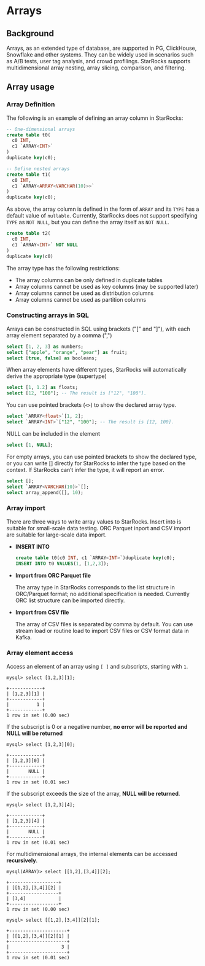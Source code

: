 # Arrays

## Background

Arrays, as an extended type of database, are supported in PG, ClickHouse, Snowflake and other systems. They can be widely used in scenarios such as A/B tests, user tag analysis, and crowd profilings. StarRocks supports multidimensional array nesting, array slicing, comparison, and filtering.

## Array usage

### Array Definition

The following is an example of defining an array column in StarRocks:

~~~SQL
-- One-dimensional arrays
create table t0(
  c0 INT,
  c1 `ARRAY<INT>`
)
duplicate key(c0);

-- Define nested arrays
create table t1(
  c0 INT,
  c1 `ARRAY<ARRAY<VARCHAR(10)>>`
)
duplicate key(c0);
~~~

As above, the array column is defined in the form of `ARRAY` and its `TYPE` has  a default value of `nullable`. Currently, StarRocks does not support specifying `TYPE` as `NOT NULL`, but you can define the array itself as `NOT NULL`.

~~~SQL
create table t2(
  c0 INT,
  c1 `ARRAY<INT>` NOT NULL
)
duplicate key(c0)
~~~

The array type has the following restrictions:

* The array columns can be only defined in duplicate tables
* Array columns cannot be used as key columns (may be supported later)
* Array columns cannot be used as distribution columns
* Array columns cannot be used as partition columns

### Constructing arrays in SQL

Arrays can be constructed in SQL using brackets ("[" and "]"), with each array element separated by a comma (",")

~~~SQL
select [1, 2, 3] as numbers;
select ["apple", "orange", "pear"] as fruit;
select [true, false] as booleans;
~~~

When array elements have different types, StarRocks will automatically derive the appropriate type (supertype)

~~~SQL
select [1, 1.2] as floats;
select [12, "100"]; -- The result is ["12", "100"].
~~~

You can use pointed brackets (`<>`) to show the declared array type.

~~~SQL
select `ARRAY<float>`[1, 2];
select `ARRAY<INT>`["12", "100"]; -- The result is [12, 100].
~~~

NULL can be included in the element

~~~SQL
select [1, NULL];
~~~

For empty arrays, you can use pointed brackets to show the declared type, or you can write \[\] directly for StarRocks to infer the type based on the context. If StarRocks can’t infer the type, it will report an error.

~~~SQL
select [];
select `ARRAY<VARCHAR(10)>`[];
select array_append([], 10);
~~~

### Array import

There are three ways to write array values to StarRocks. Insert into is suitable for small-scale data testing. ORC Parquet inport and CSV import are suitable for large-scale data import.

* **INSERT INTO**

  ~~~SQL
  create table t0(c0 INT, c1 `ARRAY<INT>`)duplicate key(c0);
  INSERT INTO t0 VALUES(1, [1,2,3]);
  ~~~

* **Import from ORC Parquet file**

  The array type in StarRocks corresponds to the list structure in ORC/Parquet format; no additional specification is needed. Currently ORC list structure can be imported directly.

* **Import from CSV file**

  The array of CSV files is separated by comma by default. You can use stream load or routine load to import CSV files or CSV format data in Kafka.

### Array element access

Access an element of an array using `[ ]` and subscripts, starting with `1`.

~~~Plain Text
mysql> select [1,2,3][1];

+------------+
| [1,2,3][1] |
+------------+
|          1 |
+------------+
1 row in set (0.00 sec)
~~~

If the subscript is 0 or a negative number, **no error will be reported and NULL will be returned**

~~~Plain Text
mysql> select [1,2,3][0];

+------------+
| [1,2,3][0] |
+------------+
|       NULL |
+------------+
1 row in set (0.01 sec)
~~~

If the subscript exceeds the size of the array, **NULL will be returned**.

~~~Plain Text
mysql> select [1,2,3][4];

+------------+
| [1,2,3][4] |
+------------+
|       NULL |
+------------+
1 row in set (0.01 sec)
~~~

For multidimensional arrays, the internal elements can be accessed **recursively**.

~~~Plain Text
mysql(ARRAY)> select [[1,2],[3,4]][2];

+------------------+
| [[1,2],[3,4]][2] |
+------------------+
| [3,4]            |
+------------------+
1 row in set (0.00 sec)

mysql> select [[1,2],[3,4]][2][1];

+---------------------+
| [[1,2],[3,4]][2][1] |
+---------------------+
|                   3 |
+---------------------+
1 row in set (0.01 sec)
~~~
